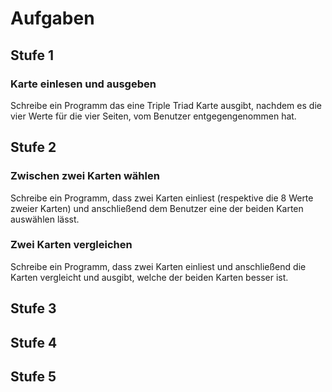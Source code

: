 # Aufgaben
## Stufe 1
### Karte einlesen und ausgeben
Schreibe ein Programm das eine Triple Triad Karte ausgibt, nachdem es die vier
Werte für die vier Seiten, vom Benutzer entgegengenommen hat.

## Stufe 2
### Zwischen zwei Karten wählen
Schreibe ein Programm, dass zwei Karten einliest (respektive die 8 Werte zweier
Karten) und anschließend dem Benutzer eine der beiden Karten auswählen lässt.
### Zwei Karten vergleichen
Schreibe ein Programm, dass zwei Karten einliest und anschließend die Karten
vergleicht und ausgibt, welche der beiden Karten besser ist.

## Stufe 3
## Stufe 4
## Stufe 5
